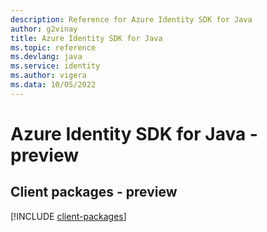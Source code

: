 ```yaml
---
description: Reference for Azure Identity SDK for Java
author: g2vinay
title: Azure Identity SDK for Java
ms.topic: reference
ms.devlang: java
ms.service: identity
ms.author: vigera
ms.data: 10/05/2022
---
```

# Azure Identity SDK for Java - preview

## Client packages - preview
[!INCLUDE [client-packages](identity-client-index.md)]